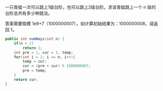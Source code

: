 一只青蛙一次可以跳上1级台阶，也可以跳上2级台阶。求该青蛙跳上一个 n 级的台阶总共有多少种跳法。

答案需要取模 1e9+7（1000000007），如计算初始结果为：1000000008，请返回 1。


```Java
public int numWays(int n) {
    if(n < 2)
        return 1;
    int pre = 1, cur = 1, temp;
    for(int i = 2; i <= n; i++){
        temp = cur;
        cur = (pre + cur) % 1000000007;
        pre = temp;
    }
    return cur;
}
```